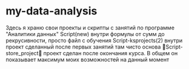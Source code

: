 # my-data-analysis
Здесь я храню свои проекты и скрипты с занятий по программе "Аналитики данных"
Script(new) внутри формулы от сумм до рекрусивности, просто файл с обучения
Script-ksprojects(2) внутри проект сделанный после первых занятий там чисто основа
👋Script-store_project👋 проект сделан после окончания курса. В общем он показывает максимум моих возможностей на данный момент
